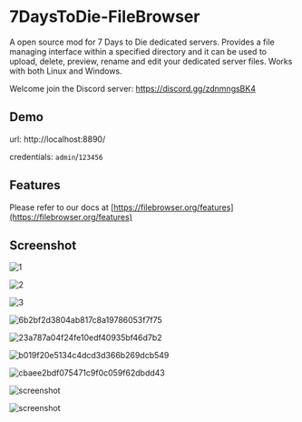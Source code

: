 # 7DaysToDie-FileBrowser
A open source mod for 7 Days to Die dedicated servers. Provides a file managing interface within a specified directory and it can be used to upload, delete, preview, rename and edit your dedicated server files. Works with both Linux and Windows.

Welcome join the Discord server: https://discord.gg/zdnmngsBK4

## Demo

url: http://localhost:8890/

credentials: `admin`/`123456`

## Features

Please refer to our docs at [https://filebrowser.org/features](https://filebrowser.org/features)

## Screenshot
![1](https://github.com/user-attachments/assets/b505312d-88c7-4151-8246-141eb58c79ff)

![2](https://github.com/user-attachments/assets/ead2e08f-5a21-4cfd-97bd-3594a317134d)

![3](https://github.com/user-attachments/assets/e472cf9e-f5f2-4bbe-b0c5-979136e44a02)

![6b2bf2d3804ab817c8a19786053f7f75](https://github.com/user-attachments/assets/11ca1ed8-0d71-4880-a750-af43aee8af45)

![23a787a04f24fe10edf40935bf46d7b2](https://github.com/user-attachments/assets/6e3155e4-e61f-49f4-a4c4-d10b56fc92dc)

![b019f20e5134c4dcd3d366b269dcb549](https://github.com/user-attachments/assets/98105a83-720e-47a8-8ea5-11d9717e21c3)

![cbaee2bdf075471c9f0c059f62dbdd43](https://github.com/user-attachments/assets/2dc2b435-4be7-481b-97f4-d4ca61c33f00)

![screenshot](https://github.com/1249993110/7DaysToDie-FileBrowser/assets/38341761/9c4d9b04-1bde-4af1-9945-c51f4ac7347e)

![screenshot](https://github.com/1249993110/7DaysToDie-FileBrowser/assets/38341761/742e55eb-ce68-428e-b8de-dcea1449e1bb)

